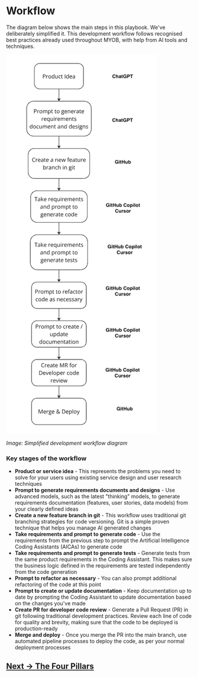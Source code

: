 # Workflow

The diagram below shows the main steps in this playbook. We've deliberately simplified it. This development workflow follows recognised best practices already used throughout MYOB, with help from AI tools and techniques.

![](attachments/development-workflow-diagram.png)

*Image: Simplified development workflow diagram*

### Key stages of the workflow

- **Product or service idea** - This represents the problems you need to solve for your users using existing service design and user research techniques
- **Prompt to generate requirements documents and designs** - Use advanced models, such as the latest "thinking" models, to generate requirements documentation (features, user stories, data models) from your clearly defined ideas
- **Create a new feature branch in git** - This workflow uses traditional git branching strategies for code versioning. Git is a simple proven technique that helps you manage AI generated changes
- **Take requirements and prompt to generate code** - Use the requirements from the previous step to prompt the Artificial Intelligence Coding Assistants (AICAs) to generate code
- **Take requirements and prompt to generate tests** - Generate tests from the same product requirements in the Coding Assistant. This makes sure the business logic defined in the requirements are tested independently from the code generation
- **Prompt to refactor as necessary** - You can also prompt additional refactoring of the code at this point
- **Prompt to create or update documentation** - Keep documentation up to date by prompting the Coding Assistant to update documentation based on the changes you've made
- **Create PR for developer code review** - Generate a Pull Request (PR) in git following traditional development practices. Review each line of code for quality and brevity, making sure that the code to be deployed is production-ready
- **Merge and deploy** - Once you merge the PR into the main branch, use automated pipeline processes to deploy the code, as per your normal deployment processes

## [Next -> The Four Pillars](the-four-pillars.md)